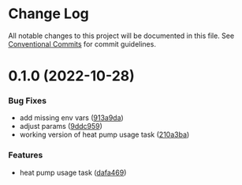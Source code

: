 # Change Log

All notable changes to this project will be documented in this file.
See [Conventional Commits](https://conventionalcommits.org) for commit guidelines.

# 0.1.0 (2022-10-28)


### Bug Fixes

* add missing env vars ([913a9da](https://github.com/mariusz-kabala/homeAutomation/commit/913a9dab65b48733734da540f4812fa0d183805b))
* adjust params ([9ddc959](https://github.com/mariusz-kabala/homeAutomation/commit/9ddc9598d19bd186f762f5880fd456f76d00ef2d))
* working version of heat pump usage task ([210a3ba](https://github.com/mariusz-kabala/homeAutomation/commit/210a3bab1b8dac850ceaca986e92c2d2b7e1f391))


### Features

* heat pump usage task ([dafa469](https://github.com/mariusz-kabala/homeAutomation/commit/dafa46909403ea77b5018b28a457ba1eb55ed8f2))
